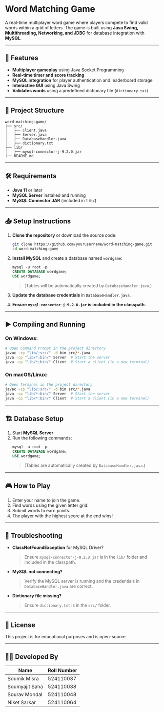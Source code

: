 # Word Matching Game

A real-time multiplayer word game where players compete to find valid words within a grid of letters. The game is built using **Java Swing, Multithreading, Networking, and JDBC** for database integration with **MySQL**.

---

## 🚀 Features

- **Multiplayer gameplay** using Java Socket Programming  
- **Real-time timer and score tracking**  
- **MySQL integration** for player authentication and leaderboard storage  
- **Interactive GUI** using Java Swing  
- **Validates words** using a predefined dictionary file (`dictionary.txt`)  

---

## 📂 Project Structure

```
word-matching-game/
├── src/
│   ├── Client.java
│   ├── Server.java
│   ├── DatabaseHandler.java
│   ├── dictionary.txt
├── lib/
│   ├── mysql-connector-j-9.2.0.jar
├── README.md
```

---

## 🛠️ Requirements

- **Java 11** or later  
- **MySQL Server** installed and running  
- **MySQL Connector JAR** (included in `lib/`)  

---

## 📥 Setup Instructions

1. **Clone the repository** or download the source code:
   ```sh
   git clone https://github.com/yourusername/word-matching-game.git
   cd word-matching-game
   ```

2. **Install MySQL** and create a database named `wordgame`:
   ```sql
   mysql -u root -p
   CREATE DATABASE wordgame;
   USE wordgame;
   ```
   > (Tables will be automatically created by `DatabaseHandler.java`.)

3. **Update the database credentials** in `DatabaseHandler.java`.

4. **Ensure `mysql-connector-j-9.2.0.jar` is included in the classpath.**

---

## ▶️ Compiling and Running

### On Windows:
```sh
# Open Command Prompt in the project directory
javac -cp "lib/;src/" -d bin src/*.java
java -cp "lib/*;bin/" Server  # Start the server
java -cp "lib/*;bin/" Client  # Start a client (in a new terminal)
```

### On macOS/Linux:
```sh
# Open Terminal in the project directory
javac -cp "lib/:src/" -d bin src/*.java
java -cp "lib/*:bin/" Server  # Start the server
java -cp "lib/*:bin/" Client  # Start a client (in a new terminal)
```

---

## 🏗️ Database Setup

1. Start **MySQL Server**  
2. Run the following commands:
   ```sql
   mysql -u root -p
   CREATE DATABASE wordgame;
   USE wordgame;
   ```
   > (Tables are automatically created by `DatabaseHandler.java`.)

---

## 🎮 How to Play

1. Enter your name to join the game.  
2. Find words using the given letter grid.  
3. Submit words to earn points.  
4. The player with the highest score at the end wins!

---

## 🔧 Troubleshooting

- **ClassNotFoundException** for MySQL Driver?  
  > Ensure `mysql-connector-j-9.2.0.jar` is in the `lib/` folder and included in the classpath.

- **MySQL not connecting?**  
  > Verify the MySQL server is running and the credentials in `DatabaseHandler.java` are correct.

- **Dictionary file missing?**  
  > Ensure `dictionary.txt` is in the `src/` folder.

---

## 📜 License

This project is for educational purposes and is open-source.

---

## 👨‍💻 Developed By

| Name           | Roll Number |
|----------------|-------------|
| Soumik Misra   | 524110037   |
| Soumyajit Saha | 524110038   |
| Sourav Mondal  | 524110048   |
| Niket Sarkar   | 524110064   |
